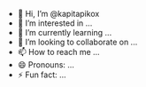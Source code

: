 - 👋 Hi, I’m @kapitapikox
- 👀 I’m interested in ...
- 🌱 I’m currently learning ...
- 💞️ I’m looking to collaborate on ...
- 📫 How to reach me ...
- 😄 Pronouns: ...
- ⚡ Fun fact: ...

<!---
kapitapikox/kapitapikox is a ✨ special ✨ repository because its `README.md` (this file) appears on your GitHub profile.
You can click the Preview link to take a look at your changes.
--->
